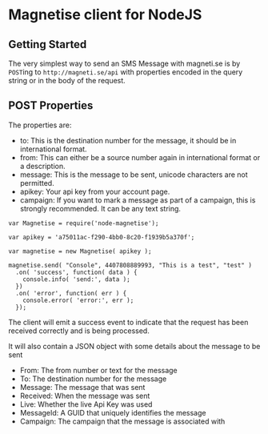 Magnetise client for NodeJS
===========================

Getting Started
---------------

The very simplest way to send an SMS Message with magneti.se is by `POST`ing to
`http://magneti.se/api` with properties encoded in the query string or in the body
of the request.

POST Properties
---------------

The properties are:

* to: This is the destination number for the message, it should be in international format.
* from: This can either be a source number again in international format or a description.
* message: This is the message to be sent, unicode characters are not permitted.
* apikey: Your api key from your account page.
* campaign: If you want to mark a message as part of a campaign, this is strongly recommended. It can be any text string.

```node
var Magnetise = require('node-magnetise');

var apikey = 'a75011ac-f290-4bb0-8c20-f1939b5a370f';

var magnetise = new Magnetise( apikey );

magnetise.send( "Console", 4407808889993, "This is a test", "test" )
  .on( 'success', function( data ) {
    console.info( 'send:', data );
  })
  .on( 'error', function( err ) {
    console.error( 'error:', err );
  });
```

The client will emit a success event to indicate that the request has been
received correctly and is being processed.

It will also contain a JSON object with some details about the message to be sent

* From: The from number or text for the message
* To: The destination number for the message
* Message: The message that was sent
* Received: When the message was sent
* Live: Whether the live Api Key was used
* MessageId: A GUID that uniquely identifies the message
* Campaign: The campaign that the message is associated with
